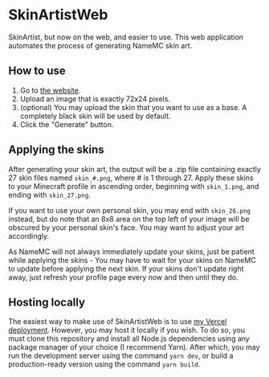 # SkinArtistWeb
SkinArtist, but now on the web, and easier to use. This web application automates the process of generating NameMC skin art.

## How to use
1. Go to [the website](https://skinartistweb.inpr.sn).
2. Upload an image that is exactly 72x24 pixels.
3. (optional) You may upload the skin that you want to use as a base. A completely black skin will be used by default.
4. Click the "Generate" button.

## Applying the skins
After generating your skin art, the output will be a .zip file containing exactly 27 skin files named ``skin_#.png``, where # is 1 through 27. Apply these skins to your Minecraft profile in ascending order, beginning with ``skin_1.png``, and ending with ``skin_27.png``.

If you want to use your own personal skin, you may end with ``skin_26.png`` instead, but do note that an 8x8 area on the top left of your image will be obscured by your personal skin's face. You may want to adjust your art accordingly.

As NameMC will not always immediately update your skins, just be patient while applying the skins - You may have to wait for your skins on NameMC to update before applying the next skin. If your skins don't update right away, just refresh your profile page every now and then until they do.

## Hosting locally
The easiest way to make use of SkinArtistWeb is to use [my Vercel deployment](https://skinartistweb.inpr.sn). However, you may host it locally if you wish. To do so, you must clone this repository and install all Node.js dependencies using any package manager of your choice (I recommend Yarn). After which, you may run the development server using the command ``yarn dev``, or build a production-ready version using the command ``yarn build``.
